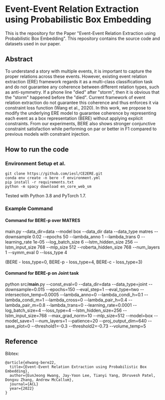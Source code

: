 # Event-Event Relation Extraction using Probabilistic Box Embedding

This is the repository for the Paper "Event-Event Relation Extraction using Probabilistic Box Embedding". This repository contains the source code and datasets used in our paper.

## Abstract

To understand a story with multiple events, it is important to capture the proper relations across these events. However, existing event relation extraction (ERE) framework regards it as a multi-class classification task and do not guarantee any coherence between different relation types, such as anti-symmetry. If a phone line "died" after "storm", then it is obvious that the "storm" happened before the "died". Current framework of event relation extraction do not guarantee this coherence and thus enforces it via constraint loss function (Wang et al., 2020). In this work, we propose to modify the underlying ERE model to guarantee coherence by representing each event as a box representation (BERE) without applying explicit constraints. From our experiments, BERE also shows stronger conjunctive constraint satisfaction while performing on par or better in F1 compared to previous models with constraint injection.

## How to run the code
### Environment Setup et al.
```
git clone https://github.com/iesl/CE2ERE.git
conda env create -n bere -f environment.yml
pip install -r requirements.txt
python -m spacy download en_core_web_sm
```
Tested with Python 3.8 and PyTorch 1.7.

### Example Command
#### Command for BERE-p over MATRES
main.py --data_dir=data --model box --data_dir data --data_type matres --downsample 0.02 --epochs 50 --lambda_anno 1 --lambda_trans 0 --learning_rate 1e-05 --log_batch_size 6 --lstm_hidden_size 256 --lstm_input_size 768 --mlp_size 512 --roberta_hidden_size 768 --num_layers 1 --symm_eval 0 --loss_type 4

(BERE - loss_type=0, BERE-p - loss_type=4, BERE-c - loss_type=3)

#### Command for BERE-p on Joint task
python src/__main__.py --const_eval=0 --data_dir=data --data_type=joint --downsample=0.015 --epochs=150 --eval_step=1 --eval_type=two --intersection_temp=0.0005 --lambda_anno=0 --lambda_condi_h=0.1 --lambda_condi_m=1 --lambda_cross=0 --lambda_pair_h=0.4 --lambda_pair_m=0.8 --lambda_trans=0 --learning_rate=0.0001 --log_batch_size=4 --loss_type=4 --lstm_hidden_size=256 --lstm_input_size=768 --max_grad_norm=10 --mlp_size=512 --model=box --model_save=1 --num_layers=1 --patience=20 --proj_output_dim=640 --save_plot=0 --threshold1=-0.3 --threshold2=-0.73 --volume_temp=5

## Reference
Bibtex:
```
@article{ehwang-bere22,
  title={Event-Event Relation Extraction using Probabilistic Box Embedding},
  author={EunJeong Hwang, Jay-Yoon Lee, Tianyi Yang, Dhruvesh Patel, Dongxu Zhang, Andrew McCallum},
  journal={ACL}
  year={2022}
}
```
